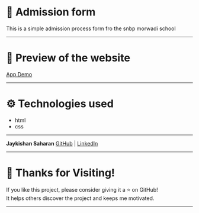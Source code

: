 # 📝 Admission form
This is a simple admission process form fro the snbp morwadi school

---
# 📸 Preview of the website
[App Demo](https://jaykishan1saharan.github.io/admission_form.github.io/)

---
# ⚙ Technologies used
- html
- css

---
**Jaykishan Saharan**
[GitHub](https://github.com/jaykishan1saharan) | [LinkedIn](www.linkedin.com/in/jaikishan-saharan-a67485327)

---
# 🙌 Thanks for Visiting!
If you like this project, please consider giving it a ⭐ on GitHub!  
It helps others discover the project and keeps me motivated.

---
